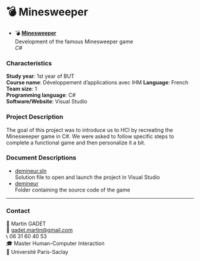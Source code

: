 # 💣 Minesweeper

- 💣 [**Minesweeper**](https://github.com/gadetmartin/Portfolio/tree/main/Projects/BUT%20in%20Computer%20Science/Minesweeper)  
  Development of the famous Minesweeper game  
  *C#*

### Characteristics

**Study year**: 1st year of BUT  
**Course name**: Développement d’applications avec IHM
**Language**: French  
**Team size**: 1  
**Programming language**: C#  
**Software/Website**: Visual Studio

### Project Description

The goal of this project was to introduce us to HCI by recreating the Minesweeper game in C#. We were asked to follow specific steps to complete a functional game and then personalize it a bit.

### Document Descriptions

- [demineur.sln](demineur.sln)  
Solution file to open and launch the project in Visual Studio
- [demineur](demineur)  
Folder containing the source code of the game

---

### Contact

👤 Martin GADET  
📧 gadet.martin@gmail.com  
📞 06 31 60 40 53  
🎓 Master Human-Computer Interaction  
🏫 Université Paris-Saclay

